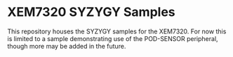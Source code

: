 # XEM7320 SYZYGY Samples

This repository houses the SYZYGY samples for the XEM7320. For now this is
limited to a sample demonstrating use of the POD-SENSOR peripheral, though
more may be added in the future.

